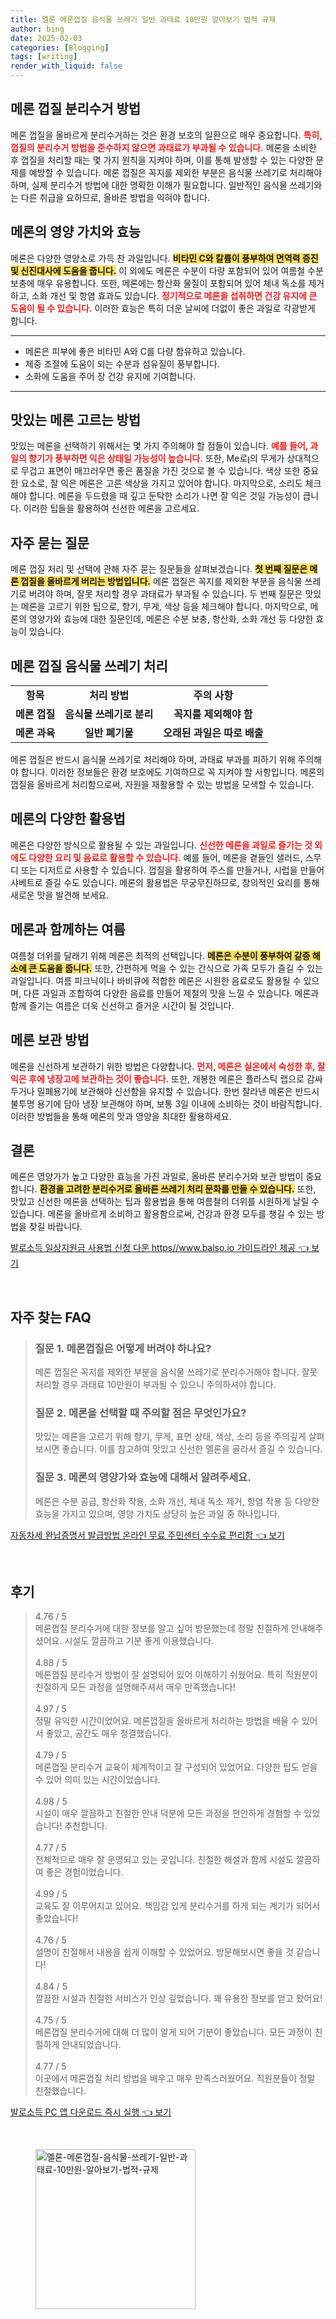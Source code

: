 ```yaml
---
title: 멜론 메론껍질 음식물 쓰레기 일반 과태료 10만원 알아보기 법적 규제
author: bing
date: 2025-02-03
categories: [Blogging]
tags: [writing]
render_with_liquid: false
---
```



<h2 id='메론 껍질 분리수거 방법'>메론 껍질 분리수거 방법</h2>

<p>메론 껍질을 올바르게 분리수거하는 것은 환경 보호의 일환으로 매우 중요합니다. <b><span style="color: #ee2323;">특히, 껍질의 분리수거 방법을 준수하지 않으면 과태료가 부과될 수 있습니다.</span></b> 메론을 소비한 후 껍질을 처리할 때는 몇 가지 원칙을 지켜야 하며, 이를 통해 발생할 수 있는 다양한 문제를 예방할 수 있습니다. 메론 껍질은 꼭지를 제외한 부분은 음식물 쓰레기로 처리해야 하며, 실제 분리수거 방법에 대한 명확한 이해가 필요합니다. 일반적인 음식물 쓰레기와는 다른 취급을 요하므로, 올바른 방법을 익혀야 합니다.</p>

<h2 id='메론의 영양 가치와 효능'>메론의 영양 가치와 효능</h2>

<p>메론은 다양한 영양소로 가득 찬 과일입니다. <b><span style="background-color: #ffe066;">비타민 C와 칼륨이 풍부하여 면역력 증진 및 신진대사에 도움을 줍니다.</span></b> 이 외에도 메론은 수분이 다량 포함되어 있어 여름철 수분 보충에 매우 유용합니다. 또한, 메론에는 항산화 물질이 포함되어 있어 체내 독소를 제거하고, 소화 개선 및 항염 효과도 있습니다. <b><span style="color: #ee2323;">정기적으로 메론을 섭취하면 건강 유지에 큰 도움이 될 수 있습니다.</span></b> 이러한 효능은 특히 더운 날씨에 더없이 좋은 과일로 각광받게 합니다.</p>

<hr />

<ul>
    <li>메론은 피부에 좋은 비타민 A와 C를 다량 함유하고 있습니다.</li>
    <li>체중 조절에 도움이 되는 수분과 섬유질이 풍부합니다.</li>
    <li>소화에 도움을 주어 장 건강 유지에 기여합니다.</li>
</ul>

<hr />

<h2 id='맛있는 메론 고르는 방법'>맛있는 메론 고르는 방법</h2>

<p>맛있는 메론을 선택하기 위해서는 몇 가지 주의해야 할 점들이 있습니다. <b><span style="color: #ee2323;">예를 들어, 과일의 향기가 풍부하면 익은 상태일 가능성이 높습니다.</span></b> 또한, Me로ן의 무게가 상대적으로 무겁고 표면이 매끄러우면 좋은 품질을 가진 것으로 볼 수 있습니다. 색상 또한 중요한 요소로, 잘 익은 메론은 고른 색상을 가지고 있어야 합니다. 마지막으로, 소리도 체크해야 합니다. 메론을 두드렸을 때 깊고 둔탁한 소리가 나면 잘 익은 것일 가능성이 큽니다. 이러한 팁들을 활용하여 신선한 메론을 고르세요.</p>

<h2 id='자주 묻는 질문'>자주 묻는 질문</h2>

<p>메론 껍질 처리 및 선택에 관해 자주 묻는 질문들을 살펴보겠습니다. <b><span style="background-color: #ffe066;">첫 번째 질문은 메론 껍질을 올바르게 버리는 방법입니다.</span></b> 메론 껍질은 꼭지를 제외한 부분을 음식물 쓰레기로 버려야 하며, 잘못 처리할 경우 과태료가 부과될 수 있습니다. 두 번째 질문은 맛있는 메론을 고르기 위한 팁으로, 향기, 무게, 색상 등을 체크해야 합니다. 마지막으로, 메론의 영양가와 효능에 대한 질문인데, 메론은 수분 보충, 항산화, 소화 개선 등 다양한 효능이 있습니다.</p>

<h2 id='메론 껍질 음식물 쓰레기 처리'>메론 껍질 음식물 쓰레기 처리</h2>

<table>
    <tr>
        <td style="text-align: center; height: 17px;"><b>항목</b></td>
        <td style="text-align: center; height: 17px;"><b>처리 방법</b></td>
        <td style="text-align: center; height: 17px;"><b>주의 사항</b></td>
    </tr>
    <tr>
        <td style="text-align: center; height: 17px;"><b>메론 껍질</b></td>
        <td style="text-align: center; height: 17px;"><b>음식물 쓰레기로 분리</b></td>
        <td style="text-align: center; height: 17px;"><b>꼭지를 제외해야 함</b></td>
    </tr>
    <tr>
        <td style="text-align: center; height: 17px;"><b>메론 과육</b></td>
        <td style="text-align: center; height: 17px;"><b>일반 폐기물</b></td>
        <td style="text-align: center; height: 17px;"><b>오래된 과일은 따로 배출</b></td>
    </tr>
</table>

<p>메론 껍질은 반드시 음식물 쓰레기로 처리해야 하며, 과태료 부과를 피하기 위해 주의해야 합니다. 이러한 정보들은 환경 보호에도 기여하므로 꼭 지켜야 할 사항입니다. 메론의 껍질을 올바르게 처리함으로써, 자원을 재활용할 수 있는 방법을 모색할 수 있습니다.</p>

<h2 id='메론의 다양한 활용법'>메론의 다양한 활용법</h2>

<p>메론은 다양한 방식으로 활용될 수 있는 과일입니다. <b><span style="color: #ee2323;">신선한 메론을 과일로 즐기는 것 외에도 다양한 요리 및 음료로 활용할 수 있습니다.</span></b> 예를 들어, 메론을 곁들인 샐러드, 스무디 또는 디저트로 사용할 수 있습니다. 껍질을 활용하여 주스를 만들거나, 시럽을 만들어 샤베트로 즐길 수도 있습니다. 메론의 활용법은 무궁무진하므로, 창의적인 요리를 통해 새로운 맛을 발견해 보세요.</p>

<h2 id='메론과 함께하는 여름'>메론과 함께하는 여름</h2>

<p>여름철 더위를 달래기 위해 메론은 최적의 선택입니다. <b><span style="background-color: #ffe066;">메론은 수분이 풍부하여 갈증 해소에 큰 도움을 줍니다.</span></b> 또한, 간편하게 먹을 수 있는 간식으로 가족 모두가 즐길 수 있는 과일입니다. 여름 피크닉이나 바비큐에 적합한 메론은 시원한 음료로도 활용될 수 있으며, 다른 과일과 조합하여 다양한 음료를 만들어 제철의 맛을 느낄 수 있습니다. 메론과 함께 즐기는 여름은 더욱 신선하고 즐거운 시간이 될 것입니다.</p>

<h2 id='메론 보관 방법'>메론 보관 방법</h2>

<p>메론을 신선하게 보관하기 위한 방법은 다양합니다. <b><span style="color: #ee2323;">먼저, 메론은 실온에서 숙성한 후, 잘 익은 후에 냉장고에 보관하는 것이 좋습니다.</span></b> 또한, 개봉한 메론은 플라스틱 랩으로 감싸두거나 밀폐용기에 보관해야 신선함을 유지할 수 있습니다. 한번 잘라낸 메론은 반드시 불투명 용기에 담아 냉장 보관해야 하며, 보통 3일 이내에 소비하는 것이 바람직합니다. 이러한 방법들을 통해 메론의 맛과 영양을 최대한 활용하세요.</p>

<h2 id='결론'>결론</h2>

<p>메론은 영양가가 높고 다양한 효능을 가진 과일로, 올바른 분리수거와 보관 방법이 중요합니다. <b><span style="background-color: #ffe066;">환경을 고려한 분리수거로 올바른 쓰레기 처리 문화를 만들 수 있습니다.</span></b> 또한, 맛있고 신선한 메론을 선택하는 팁과 활용법을 통해 여름철의 더위를 시원하게 날릴 수 있습니다. 메론을 올바르게 소비하고 활용함으로써, 건강과 환경 모두를 챙길 수 있는 방법을 찾길 바랍니다.</p>


<p><a class="click-button" title="발로소득 일상지원금 사용법 신청 다운 https//www.balso.io 가이드라인 제공" href="https://24nara.github.io/posts/%EB%B0%9C%EB%A1%9C%EC%86%8C%EB%93%9D-%EC%9D%BC%EC%83%81%EC%A7%80%EC%9B%90%EA%B8%88-%EC%82%AC%EC%9A%A9%EB%B2%95-%EC%8B%A0%EC%B2%AD-%EB%8B%A4%EC%9A%B4-httpswww.balso.io-%EA%B0%80%EC%9D%B4%EB%93%9C%EB%9D%BC%EC%9D%B8-%EC%A0%9C%EA%B3%B5/" rel="dofollow">발로소득 일상지원금 사용법 신청 다운 https//www.balso.io 가이드라인 제공 👈 보기</a></p><br>
<h2 id='자주_찾는_FAQ'>자주 찾는 FAQ</h2>
<div itemscope="" itemtype="https://schema.org/FAQPage">
<blockquote>
<div itemscope="" itemprop="mainEntity" itemtype="https://schema.org/Question">
<h3 itemprop="name">질문 1. 메론껍질은 어떻게 버려야 하나요?</h3>
<div itemscope="" itemprop="acceptedAnswer" itemtype="https://schema.org/Answer">
<span itemprop="text">
<p>메론 껍질은 꼭지를 제외한 부분을 음식물 쓰레기로 분리수거해야 합니다. 잘못 처리할 경우 과태료 10만원이 부과될 수 있으니 주의하셔야 합니다.</p>
</span>
</div>
</div>
<div itemscope="" itemprop="mainEntity" itemtype="https://schema.org/Question">
<h3 itemprop="name">질문 2. 메론을 선택할 때 주의할 점은 무엇인가요?</h3>
<div itemscope="" itemprop="acceptedAnswer" itemtype="https://schema.org/Answer">
<span itemprop="text">
<p>맛있는 메론을 고르기 위해 향기, 무게, 표면 상태, 색상, 소리 등을 주의깊게 살펴보시면 좋습니다. 이를 참고하여 맛있고 신선한 멜론을 골라서 즐길 수 있습니다.</p>
</span>
</div>
</div>
<div itemscope="" itemprop="mainEntity" itemtype="https://schema.org/Question">
<h3 itemprop="name">질문 3. 메론의 영양가와 효능에 대해서 알려주세요.</h3>
<div itemscope="" itemprop="acceptedAnswer" itemtype="https://schema.org/Answer">
<span itemprop="text">
<p>메론은 수분 공급, 항산화 작용, 소화 개선, 체내 독소 제거, 항염 작용 등 다양한 효능을 가지고 있으며, 영양 가치도 상당히 높은 과일 중 하나입니다.</p>
</span>
</div>
</div>
</blockquote>
</div>
<p><a class="click-button" title="자동차세 완납증명서 발급방법 온라인 무료 주민센터 수수료 편리함" href="https://24nara.github.io/posts/%EC%9E%90%EB%8F%99%EC%B0%A8%EC%84%B8-%EC%99%84%EB%82%A9%EC%A6%9D%EB%AA%85%EC%84%9C-%EB%B0%9C%EA%B8%89%EB%B0%A9%EB%B2%95-%EC%98%A8%EB%9D%BC%EC%9D%B8-%EB%AC%B4%EB%A3%8C-%EC%A3%BC%EB%AF%BC%EC%84%BC%ED%84%B0-%EC%88%98%EC%88%98%EB%A3%8C-%ED%8E%B8%EB%A6%AC%ED%95%A8/" rel="dofollow">자동차세 완납증명서 발급방법 온라인 무료 주민센터 수수료 편리함 👈 보기</a></p><br>
<h2 id='후기'>후기</h2>
<div itemscope itemtype="https://schema.org/Product">
  <blockquote>
  <div itemprop="review" itemscope itemtype="https://schema.org/Review">
      <div itemprop="reviewRating" itemscope itemtype="https://schema.org/Rating"> <span itemprop="ratingValue">4.76</span> / <span itemprop="bestRating">5</span> </div>
      <span itemprop="reviewBody">메론껍질 분리수거에 대한 정보를 알고 싶어 방문했는데 정말 친절하게 안내해주셨어요. 시설도 깔끔하고 기분 좋게 이용했습니다.</span>
  </div>
  <br>
  <div itemprop="review" itemscope itemtype="https://schema.org/Review">
      <div itemprop="reviewRating" itemscope itemtype="https://schema.org/Rating"> <span itemprop="ratingValue">4.88</span> / <span itemprop="bestRating">5</span> </div>
      <span itemprop="reviewBody">메론껍질 분리수거 방법이 잘 설명되어 있어 이해하기 쉬웠어요. 특히 직원분이 친절하게 모든 과정을 설명해주셔서 매우 만족했습니다!</span>
  </div>
  <br>
  <div itemprop="review" itemscope itemtype="https://schema.org/Review">
      <div itemprop="reviewRating" itemscope itemtype="https://schema.org/Rating"> <span itemprop="ratingValue">4.97</span> / <span itemprop="bestRating">5</span> </div>
      <span itemprop="reviewBody">정말 유익한 시간이었어요. 메론껍질을 올바르게 처리하는 방법을 배울 수 있어서 좋았고, 공간도 매우 청결했습니다.</span>
  </div>
  <br>
  <div itemprop="review" itemscope itemtype="https://schema.org/Review">
      <div itemprop="reviewRating" itemscope itemtype="https://schema.org/Rating"> <span itemprop="ratingValue">4.79</span> / <span itemprop="bestRating">5</span> </div>
      <span itemprop="reviewBody">메론껍질 분리수거 교육이 체계적이고 잘 구성되어 있었어요. 다양한 팁도 얻을 수 있어 의미 있는 시간이었습니다.</span>
  </div>
  <br>
  <div itemprop="review" itemscope itemtype="https://schema.org/Review">
      <div itemprop="reviewRating" itemscope itemtype="https://schema.org/Rating"> <span itemprop="ratingValue">4.98</span> / <span itemprop="bestRating">5</span> </div>
      <span itemprop="reviewBody">시설이 매우 깔끔하고 친절한 안내 덕분에 모든 과정을 편안하게 경험할 수 있었습니다! 추천합니다.</span>
  </div>
  <br>
  <div itemprop="review" itemscope itemtype="https://schema.org/Review">
      <div itemprop="reviewRating" itemscope itemtype="https://schema.org/Rating"> <span itemprop="ratingValue">4.77</span> / <span itemprop="bestRating">5</span> </div>
      <span itemprop="reviewBody">전체적으로 매우 잘 운영되고 있는 곳입니다. 친절한 해설과 함께 시설도 깔끔하여 좋은 경험이었습니다.</span>
  </div>
  <br>
  <div itemprop="review" itemscope itemtype="https://schema.org/Review">
      <div itemprop="reviewRating" itemscope itemtype="https://schema.org/Rating"> <span itemprop="ratingValue">4.99</span> / <span itemprop="bestRating">5</span> </div>
      <span itemprop="reviewBody">교육도 잘 이루어지고 있어요. 책임감 있게 분리수거를 하게 되는 계기가 되어서 좋았습니다!</span>
  </div>
  <br>
  <div itemprop="review" itemscope itemtype="https://schema.org/Review">
      <div itemprop="reviewRating" itemscope itemtype="https://schema.org/Rating"> <span itemprop="ratingValue">4.76</span> / <span itemprop="bestRating">5</span> </div>
      <span itemprop="reviewBody">설명이 친절해서 내용을 쉽게 이해할 수 있었어요. 방문해보시면 좋을 것 같습니다!</span>
  </div>
  <br>
  <div itemprop="review" itemscope itemtype="https://schema.org/Review">
      <div itemprop="reviewRating" itemscope itemtype="https://schema.org/Rating"> <span itemprop="ratingValue">4.84</span> / <span itemprop="bestRating">5</span> </div>
      <span itemprop="reviewBody">깔끔한 시설과 친절한 서비스가 인상 깊었습니다. 꽤 유용한 정보를 얻고 왔어요!</span>
  </div>
  <br>
  <div itemprop="review" itemscope itemtype="https://schema.org/Review">
      <div itemprop="reviewRating" itemscope itemtype="https://schema.org/Rating"> <span itemprop="ratingValue">4.75</span> / <span itemprop="bestRating">5</span> </div>
      <span itemprop="reviewBody">메론껍질 분리수거에 대해 더 많이 알게 되어 기분이 좋았습니다. 모든 과정이 친절하게 안내되었습니다.</span>
  </div>
  <br>
  <div itemprop="review" itemscope itemtype="https://schema.org/Review">
      <div itemprop="reviewRating" itemscope itemtype="https://schema.org/Rating"> <span itemprop="ratingValue">4.77</span> / <span itemprop="bestRating">5</span> </div>
      <span itemprop="reviewBody">이곳에서 메론껍질 처리 방법을 배우고 매우 만족스러웠어요. 직원분들이 정말 친절했습니다.</span>
  </div>
  </blockquote>
</div>
<p><a class="click-button" title="발로소득 PC 앱 다운로드 즉시 실행" href="https://24nara.github.io/posts/%EB%B0%9C%EB%A1%9C%EC%86%8C%EB%93%9D-PC-%EC%95%B1-%EB%8B%A4%EC%9A%B4%EB%A1%9C%EB%93%9C-%EC%A6%89%EC%8B%9C-%EC%8B%A4%ED%96%89/" rel="dofollow">발로소득 PC 앱 다운로드 즉시 실행 👈 보기</a></p><br>
<figure class="image"><img src="https://24nara.github.io/assets/img/thumbnail/멜론-메론껍질-음식물-쓰레기-일반-과태료-10만원-알아보기-법적-규제.webp" alt="멜론-메론껍질-음식물-쓰레기-일반-과태료-10만원-알아보기-법적-규제" width="256" height="256"></figure>